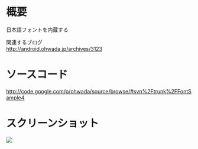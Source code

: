 # 概要 #
日本語フォントを内蔵する<br>

関連するブログ <br>
<a href='http://android.ohwada.jp/archives/3123'>http://android.ohwada.jp/archives/3123</a>

<h1>ソースコード</h1>
<a href='http://code.google.com/p/ohwada/source/browse/#svn%2Ftrunk%2FFontSample4'>http://code.google.com/p/ohwada/source/browse/#svn%2Ftrunk%2FFontSample4</a>

<h1>スクリーンショット</h1>
<img src='http://ohwada.googlecode.com/files/20130419font4.png' />